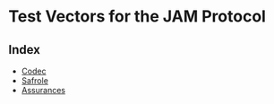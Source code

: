 # Test Vectors for the JAM Protocol

## Index

- [Codec](./codec/README.md)
- [Safrole](./safrole/README.md)
- [Assurances](./assurances/README.md)
